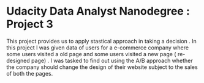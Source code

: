 # Udacity Data Analyst Nanodegree : Project 3 

This project provides us to apply stastical approach in taking a decision . In this project I was given data of users for a e-commerce 
company where some users visited a old page and some users visited a new page ( re-designed page) .  I was tasked to find out using the 
A/B approach whether the company should change the design of their website subject to the sales of both the pages. <br>  